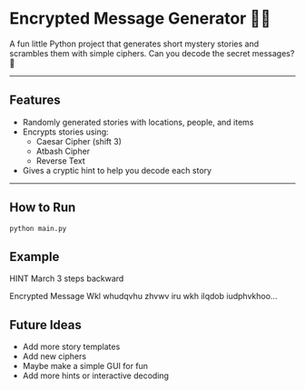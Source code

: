 # Encrypted Message Generator 🕵️‍♂️

A fun little Python project that generates short mystery stories and scrambles them with simple ciphers. Can you decode the secret messages? 🔐

---

## Features

- Randomly generated stories with locations, people, and items
- Encrypts stories using:
  - Caesar Cipher (shift 3)
  - Atbash Cipher
  - Reverse Text
- Gives a cryptic hint to help you decode each story

---

## How to Run

```bash
python main.py
```

## Example
HINT
March 3 steps backward

Encrypted Message
Wkl whudqvhu zhvwv iru wkh ilqdob iudphvkhoo...

## Future Ideas
- Add more story templates
- Add new ciphers
- Maybe make a simple GUI for fun
- Add more hints or interactive decoding

